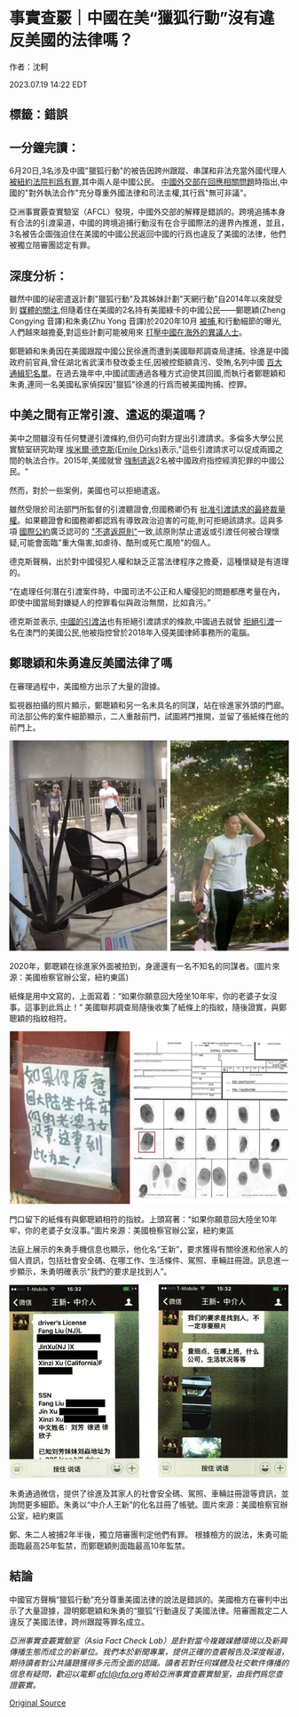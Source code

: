 # 事實查覈｜中國在美“獵狐行動”沒有違反美國的法律嗎？

作者：沈軻

2023.07.19 14:22 EDT

## 標籤：錯誤

## 一分鐘完讀：

6月20日,3名涉及中國"獵狐行動"的被告因跨州跟蹤、串謀和非法充當外國代理人 [被紐約法院判爲有罪](https://www.justice.gov/opa/pr/federal-jury-convicts-three-defendants-interstate-stalking-chinese-nationals-united-states),其中兩人是中國公民。 [中國外交部在回應相關問題](https://www.mfa.gov.cn/web/fyrbt_673021/202306/t20230621_11101904.shtml)時指出,中國的"對外執法合作"充分尊重外國法律和司法主權,其行爲"無可非議"。

亞洲事實覈查實驗室（AFCL）發現，中國外交部的解釋是錯誤的。跨境追捕本身有合法的引渡渠道，中國的跨境追捕行動沒有在合乎國際法的邊界內推進，並且，3名被告企圖強迫住在美國的中國公民返回中國的行爲也違反了美國的法律，他們被獨立陪審團認定有罪。

## 深度分析：

雖然中國的祕密遣返計劃"獵狐行動"及其姊妹計劃"天網行動"自2014年以來就受到 [媒體的關注](https://www.nytimes.com/2015/08/17/us/politics/obama-administration-warns-beijing-about-agents-operating-in-us.html),但隨着住在美國的2名持有美國綠卡的中國公民——鄭聰穎(Zheng Congying 音譯)和朱勇(Zhu Yong 音譯)於2020年10月 [被捕](https://www.justice.gov/opa/pr/eight-individuals-charged-conspiring-act-illegal-agents-people-s-republic-china),和行動細節的曝光,人們越來越擔憂,對這些計劃可能被用來 [打壓中國在海外的異議人士](https://www.propublica.org/article/operation-fox-hunt-how-china-exports-repression-using-a-network-of-spies-hidden-in-plain-sight)。

鄭聰穎和朱勇因在美國跟蹤中國公民徐進而遭到美國聯邦調查局逮捕。徐進是中國政府前官員,曾任湖北省武漢市發改委主任,因被控鉅額貪污、受賄,名列中國 [百大通緝犯名單](https://www.chinadaily.com.cn/china/att/site1/20150423/002170196e1c16a28b910f.pdf)。在過去幾年中,中國試圖通過各種方式迫使其回國,而執行者鄭聰穎和朱勇,連同一名美國私家偵探因"獵狐"徐進的行爲而被美國拘捕、控罪。

## 中美之間有正常引渡、遣返的渠道嗎？

美中之間雖沒有任何雙邊引渡條約,但仍可向對方提出引渡請求。多倫多大學公民實驗室研究助理 [埃米爾·德克斯(Emile Dirks)](https://media.utoronto.ca/bluebook/emile-dirks/)表示,"這些引渡請求可以促成兩國之間的執法合作。2015年,美國就曾 [強制遣返](https://usa.chinadaily.com.cn/china/2015-09/24/content_21968836.htm)2名被中國政府指控經濟犯罪的中國公民。"

然而，對於一些案例，美國也可以拒絕遣返。

雖然受限於司法部門所監督的引渡聽證會,但國務卿仍有 [批准引渡請求的最終裁量權](https://www.nyujlpp.org/wp-content/uploads/2012/11/Anna-MacCormack-The-United-States-China-and-Extradition-Ready-for-the-Next-Step-.pdf)。如果聽證會和國務卿都認爲有導致政治迫害的可能,則可拒絕該請求。這與多項 [國際公約](https://www.ohchr.org/en/instruments-mechanisms/instruments/international-convention-protection-all-persons-enforced)廣泛認可的 ["不遣返原則"](https://www.ohchr.org/sites/default/files/Documents/Issues/Migration/GlobalCompactMigration/ThePrincipleNon-RefoulementUnderInternationalHumanRightsLaw.pdf)一致,該原則禁止遣返或引渡任何被合理懷疑,可能會面臨"重大傷害,如虐待、酷刑或死亡風險"的個人。

德克斯聲稱，出於對中國侵犯人權和缺乏正當法律程序之擔憂，這種懷疑是有道理的。

“在處理任何潛在引渡案件時，中國司法不公正和人權侵犯的問題都應考量在內，即使中國當局對嫌疑人的控罪看似與政治無關，比如貪污。”

德克斯並表示, [中國的引渡法](https://sherloc.unodc.org/cld/uploads/res/document/chn/2000/extradition_law_of_the_peoples_republic_of_china_html/China_Extradition_Law_2000.pdf)也有拒絕引渡請求的條款,中國過去就曾 [拒絕引渡](https://www.scmp.com/news/hong-kong/hong-kong-law-and-crime/article/2148434/first-hong-kong-refused-us-extradition-bid)一名在澳門的美國公民,他被指控曾於2018年入侵美國律師事務所的電腦。

## 鄭聰穎和朱勇違反美國法律了嗎

在審理過程中，美國檢方出示了大量的證據。

監視器拍攝的照片顯示，鄭聰穎和另一名未具名的同謀，站在徐進家外頭的門廊。司法部公佈的案件細節顯示，二人重敲前門，試圖將門推開，並留了張紙條在他的前門上。

![2020年，鄭聰穎在徐進家外面被拍到，身邊還有一名不知名的同謀者。(圖片來源：美國檢察官辦公室，紐約東區)](images/B6OGPDY5SGCOXUC74LIWZMC5WI.jpg)

2020年，鄭聰穎在徐進家外面被拍到，身邊還有一名不知名的同謀者。(圖片來源：美國檢察官辦公室，紐約東區)

紙條是用中文寫的，上面寫着：“如果你願意回大陸坐10年牢，你的老婆子女沒事。這事到此爲止！” 美國聯邦調查局隨後收集了紙條上的指紋，隨後證實，與鄭聰穎的指紋相符。

![門口留下的紙條有與鄭聰穎相符的指紋。上頭寫著：“如果你願意回大陸坐10年牢，你的老婆子女沒事。”圖片來源：美國檢察官辦公室，紐約東區](images/BZURSFHDRIT7S7ZQBXJN2S6BWE.jpg)

門口留下的紙條有與鄭聰穎相符的指紋。上頭寫著：“如果你願意回大陸坐10年牢，你的老婆子女沒事。”圖片來源：美國檢察官辦公室，紐約東區

法庭上展示的朱勇手機信息也顯示，他化名“王新”，要求獲得有關徐進和他家人的個人資訊，包括社會安全碼、在哪工作、生活條件、駕照、車輛註冊證。訊息進一步顯示，朱勇明確表示“我們的要求是找到人”。

![朱勇通過微信，提供了徐進及其家人的社會安全碼、駕照、車輛註冊證等資訊，並詢問更多細節。朱勇以“中介人王新”的化名註冊了帳號。圖片來源：美國檢察官辦公室，紐約東區](images/7J3ZZCIHFOB2YMIHQTYTQEH7YQ.jpg)

朱勇通過微信，提供了徐進及其家人的社會安全碼、駕照、車輛註冊證等資訊，並詢問更多細節。朱勇以“中介人王新”的化名註冊了帳號。圖片來源：美國檢察官辦公室，紐約東區

鄭、朱二人被捕2年半後，獨立陪審團判定他們有罪。 根據檢方的說法，朱勇可能面臨最高25年監禁，而鄭聰穎則面臨最高10年監禁。

## 結論

中國官方聲稱“獵狐行動”充分尊重美國法律的說法是錯誤的。美國檢方在審判中出示了大量證據，證明鄭聰穎和朱勇的“獵狐”行動違反了美國法律。陪審團裁定二人違反了美國法律，跨州跟蹤等罪名成立。

*亞洲事實查覈實驗室（Asia Fact Check Lab）是針對當今複雜媒體環境以及新興傳播生態而成立的新單位。我們本於新聞專業，提供正確的查覈報告及深度報道，期待讀者對公共議題獲得多元而全面的認識。讀者若對任何媒體及社交軟件傳播的信息有疑問，歡迎以電郵 [afcl@rfa.org](http://afcl@rfa.org)寄給亞洲事實查覈實驗室，由我們爲您查證覈實。*



[Original Source](https://www.rfa.org/mandarin/shishi-hecha/hc-07192023141215.html)
